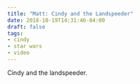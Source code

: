 ```yaml
---
title: "Matt: Cindy and the Landspeeder"
date: 2018-10-19T14:31:46-04:00
draft: false
tags:
- cindy
- star wars
- video
---
```


Cindy and the landspeeder.
